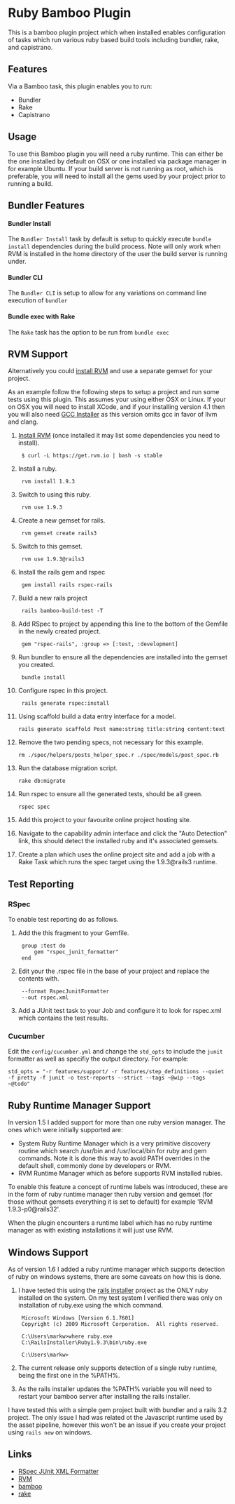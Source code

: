 # Ruby Bamboo Plugin

This is a bamboo plugin project which when installed enables configuration of tasks which run various ruby based build tools including bundler, rake, and capistrano.

## Features
Via a Bamboo task, this plugin enables you to run:
* Bundler
* Rake
* Capistrano

## Usage

To use this Bamboo plugin you will need a ruby runtime.  This can either be the one installed by default on OSX or one installed
via package manager in for example Ubuntu. If your build server is not running as root, which is preferable, you will need
to install all the gems used by your project prior to running a build.


## Bundler Features

#### Bundler Install
The `Bundler Install` task by default is setup to quickly execute `bundle install` dependencies during the build process. Note will only work when RVM is installed in the home directory of the user the build server is running under.

#### Bundler CLI
The `Bundler CLI` is setup to allow for any variations on command line execution of `bundler`

#### Bundle exec with Rake
The `Rake` task has the option to be run from `bundle exec`


## RVM Support

Alternatively you could [install RVM](http://rvm.io) and use a separate gemset for your project.

As an example follow the following steps to setup a project and run some tests using this plugin. This assumes your using
either OSX or Linux. If your on OSX you will need to install XCode, and if your installing version 4.1 then you will
also need [GCC Installer](https://github.com/kennethreitz/osx-gcc-installer/downloads) as this version omits gcc in favor
of llvm and clang.

1. [Install RVM](http://rvm.io)  (once installed it may list some dependencies you need to install).

        $ curl -L https://get.rvm.io | bash -s stable

2. Install a ruby.


        rvm install 1.9.3


3. Switch to using this ruby.


        rvm use 1.9.3


4. Create a new gemset for rails.


        rvm gemset create rails3


5. Switch to this gemset.


        rvm use 1.9.3@rails3


6. Install the rails gem and rspec


        gem install rails rspec-rails


7. Build a new rails project

        rails bamboo-build-test -T

8. Add RSpec to project by appending this line to the bottom of the Gemfile in the newly created project.

        gem "rspec-rails", :group => [:test, :development]

9. Run bundler to ensure all the dependencies are installed into the gemset you created.

        bundle install

9. Configure rspec in this project.

        rails generate rspec:install

10. Using scaffold build a data entry interface for a model.

        rails generate scaffold Post name:string title:string content:text

11. Remove the two pending specs, not necessary for this example.

        rm ./spec/helpers/posts_helper_spec.r ./spec/models/post_spec.rb

12. Run the database migration script.

        rake db:migrate

13. Run rspec to ensure all the generated tests, should be all green.

        rspec spec

14. Add this project to your favourite online project hosting site.
15. Navigate to the capability admin interface and click the "Auto Detection" link, this should detect the installed
ruby and it's associated gemsets.
16. Create a plan which uses the online project site and add a job with a Rake Task which runs the spec target using the 1.9.3@rails3 runtime.

## Test Reporting

### RSpec
To enable test reporting do as follows.

1. Add the this fragment to your Gemfile.

        group :test do
            gem "rspec_junit_formatter"
        end

2. Edit your the .rspec file in the base of your project and replace the contents with.

        --format RspecJunitFormatter
        --out rspec.xml

3. Add a JUnit test task to your Job and configure it to look for rspec.xml which contains the test results.

### Cucumber
Edit the `config/cucumber.yml` and change the `std_opts` to include the `junit` formatter as well as specifiy the output directory. For example:

	std_opts = "-r features/support/ -r features/step_definitions --quiet -f pretty -f junit -o test-reports --strict --tags ~@wip --tags ~@todo"


## Ruby Runtime Manager Support

In version 1.5 I added support for more than one ruby version manager. The ones which were initially supported are:

* System Ruby Runtime Manager which is a very primitive discovery routine which search /usr/bin and /usr/local/bin for ruby and gem commands. Note it is done this way to avoid PATH overrides in the default shell, commonly done by developers or RVM.
* RVM Runtime Manager which as before supports RVM installed rubies.

To enable this feature a concept of runtime labels was introduced, these are in the form of ruby runtime manager then ruby version and gemset (for those without gemsets everything it is set to default) for example 'RVM 1.9.3-p0@rails32'.

When the plugin encounters a runtime label which has no ruby runtime manager as with existing installations it will just use RVM.

## Windows Support

As of version 1.6 I added a ruby runtime manager which supports detection of ruby on windows systems, there are some caveats on how this is done.

1. I have tested this using the [rails installer](http://railsinstaller.org/) project as the ONLY ruby installed on the system. On my test system I verified there was only on installation of ruby.exe using the which command.

        Microsoft Windows [Version 6.1.7601]
        Copyright (c) 2009 Microsoft Corporation.  All rights reserved.

        C:\Users\markw>where ruby.exe
        C:\RailsInstaller\Ruby1.9.3\bin\ruby.exe

        C:\Users\markw>

2. The current release only supports detection of a single ruby runtime, being the first one in the %PATH%.

3. As the rails installer updates the %PATH% variable you will need to restart your bamboo server after installing the rails installer.

I have tested this with a simple gem project built with bundler and a rails 3.2 project. The only issue I had was related ot the Javascript runtime used by the asset pipeline, however this won't be an issue if you create your project using `rails new` on windows.

## Links

* [RSpec JUnit XML Formatter](https://github.com/sj26/rspec_junit_formatter)
* [RVM](http://beginrescueend.com/)
* [bamboo](http://www.atlassian.com/software/bamboo/overview)
* [rake](http://martinfowler.com/articles/rake.html)
